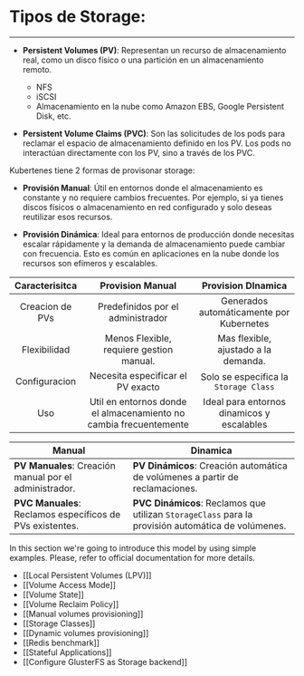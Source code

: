 # Tipos de Storage:
---
- **Persistent Volumes (PV)**: Representan un recurso de almacenamiento real, como un disco físico o una partición en un almacenamiento remoto.
	- NFS
	- iSCSI
	- Almacenamiento en la nube como Amazon EBS, Google Persistent Disk, etc.
  
- **Persistent Volume Claims (PVC)**: Son las solicitudes de los pods para reclamar el espacio de almacenamiento definido en los PV. Los pods no interactúan directamente con los PV, sino a través de los PVC.

Kubertenes tiene 2 formas de provisonar storage:

  * **Provisión Manual**: Útil en entornos donde el almacenamiento es constante y no requiere cambios frecuentes. Por ejemplo, si ya tienes discos físicos o almacenamiento en red configurado y solo deseas reutilizar esos recursos.

  * **Provisión Dinámica**: Ideal para entornos de producción donde necesitas escalar rápidamente y la demanda de almacenamiento puede cambiar con frecuencia. Esto es común en aplicaciones en la nube donde los recursos son efímeros y escalables.


| **Caracterisitca** |                       **Provision Manual**                        |             Provision DInamica             |
| :----------------: | :---------------------------------------------------------------: | :----------------------------------------: |
|  Creacion de PVs   |              Predefinidos por el administrador <br>               |  Generados automáticamente por Kubernetes  |
|    Flexibilidad    |             Menos Flexible, requiere gestion manual.              |    Mas flexible, ajustado a la demanda.    |
|   Configuracion    |                 Necesita especificar el PV exacto                 |   Solo se especifica la `Storage Class`    |
|        Uso         | Util en entornos donde el almacenamiento no cambia frecuentemente | Ideal para entornos dinamicos y escalables |

| Manual                                                    | Dinamica                                                                                           |
| --------------------------------------------------------- | -------------------------------------------------------------------------------------------------- |
| **PV Manuales**: Creación manual por el administrador.    | **PV Dinámicos**: Creación automática de volúmenes a partir de reclamaciones.                      |
| **PVC Manuales**: Reclamos específicos de PVs existentes. | **PVC Dinámicos**: Reclamos que utilizan `StorageClass` para la provisión automática de volúmenes. |

In this section we're going to introduce this model by using simple examples. Please, refer to official documentation for more details.

  * [[Local Persistent Volumes (LPV)]]
  * [[Volume Access Mode]]
  * [[Volume State]]
  * [[Volume Reclaim Policy]]
  * [[Manual volumes provisioning]]
  * [[Storage Classes]]
  * [[Dynamic volumes provisioning]]
  * [[Redis benchmark]]
  * [[Stateful Applications]]
  * [[Configure GlusterFS as Storage backend]]
